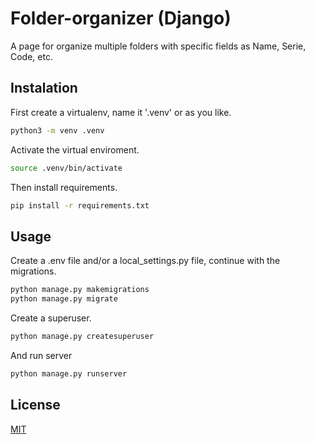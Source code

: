 # Folder-organizer (Django)

A page for organize multiple folders with specific fields as Name, Serie, Code, etc.

## Instalation

First create a virtualenv, name it '.venv' or as you like.

```bash
python3 -m venv .venv
```

Activate the virtual enviroment.

```bash
source .venv/bin/activate
```

Then install requirements.

```bash
pip install -r requirements.txt
```

## Usage

Create a .env file and/or a local_settings.py file, continue with the migrations.

```bash
python manage.py makemigrations
python manage.py migrate
```

Create a superuser.

```bash
python manage.py createsuperuser
```

And run server

```bash
python manage.py runserver
```

## License

[MIT](https://choosealicense.com/licenses/mit/)
